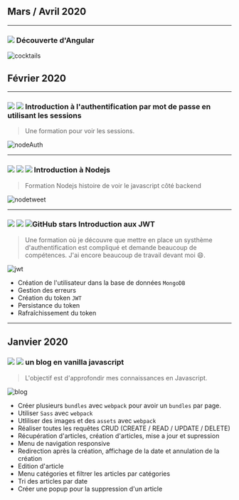 ##  **Mars / Avril 2020**
---
### ![](https://img.shields.io/badge/Angular-e23237) Découverte d'Angular


![cocktails](https://user-images.githubusercontent.com/44428775/80719229-773afb80-8afb-11ea-97a5-dff6c0183f0a.gif)

##  **Février 2020**
---
### ![](https://img.shields.io/badge/Nodejs-3e863d) ![](https://img.shields.io/badge/Expressjs-24292e)  Introduction à l'authentification par mot de passe en utilisant les sessions

> Une formation pour voir les sessions.

![nodeAuth](https://user-images.githubusercontent.com/44428775/75045554-c5ac9800-54c3-11ea-933a-4795aaec5529.gif)

---
### ![](https://img.shields.io/badge/Nodejs-3e863d) ![](https://img.shields.io/badge/Expressjs-24292e) ![](https://img.shields.io/badge/mongoDB-69b240) Introduction à Nodejs

> Formation Nodejs histoire de voir le javascript côté backend

![nodetweet](https://user-images.githubusercontent.com/44428775/75605470-682bd300-5ae3-11ea-9351-4bf90fba1eeb.gif)

---
### ![](https://img.shields.io/badge/Vue-4dba87) ![](https://img.shields.io/badge/Nodejs-3e863d) ![GitHub stars](https://img.shields.io/github/stars/sandix34/Vue.js-JWT-Authentication) Introduction aux JWT

> Une formation où je découvre que mettre en place un systhème d'authentification est compliqué et demande beaucoup de compétences. J'ai encore beaucoup de travail devant moi 😄.

![jwt](https://user-images.githubusercontent.com/44428775/74524840-164e4f00-4f20-11ea-8058-41a4654282c6.gif)

- Création de l'utilisateur dans la base de données `MongoDB`
- Gestion des erreurs
- Création du token `JWT`
- Persistance du token
- Rafraîchissement du token

---

##  **Janvier 2020**

### ![](https://img.shields.io/badge/JavaScript-f0db4e) ![](https://img.shields.io/badge/Webpack-1c77c0) un blog en vanilla javascript 

> L'objectif est d'approfondir mes connaissances en Javascript.

![blog](https://user-images.githubusercontent.com/44428775/73850995-10c07d00-482d-11ea-84b3-0964b7610b77.gif)

- Créer plusieurs `bundles` avec `webpack` pour avoir un `bundles` par page.
- Utiliser `Sass` avec `webpack`
- Utliliser des images et des `assets` avec `webpack`
- Réaliser toutes les requêtes CRUD (CREATE / READ / UPDATE / DELETE)
- Récupération d'articles, création d'articles, mise a jour et supression
- Menu de navigation responsive
- Redirection après la création, affichage de la date et annulation de la création
- Edition d'article
- Menu catégories et filtrer les articles par catégories
- Tri des articles par date
- Créer une popup pour la suppression d'un article